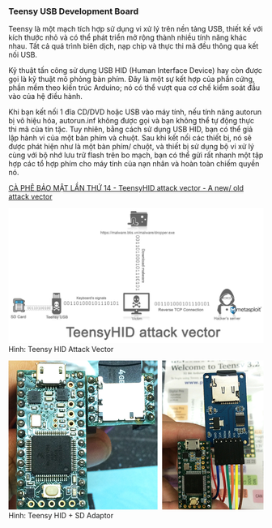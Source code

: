 ### Teensy USB Development Board
Teensy là một mạch tích hợp sử dụng vi xử lý trên nền tảng USB, thiết kế với kích thước nhỏ và có thể phát triển mở rộng thành nhiều tính năng khác nhau. Tất cả quá trình biên dịch, nạp chip và thực thi mã đều thông qua kết nối USB.

Kỹ thuật tấn công sử dụng USB HID (Human Interface Device) hay còn được gọi là kỹ thuật mô phỏng bàn phím. Đây là một sự kết hợp của phần cứng, phần mềm theo kiến trúc Arduino; nó có thể vượt qua cơ chế kiểm soát đầu vào của hệ điều hành.

Khi bạn kết nối 1 đĩa CD/DVD hoặc USB vào máy tính, nếu tính năng autorun bị vô hiệu hóa, autorun.inf không được gọi và bạn không thể tự động thực thi mã của tin tặc. Tuy nhiên, bằng cách sử dụng USB HID, bạn có thể giả lập hành vi của một bàn phím và chuột. Sau khi kết nối các thiết bị, nó sẽ được phát hiện như là một bàn phím/ chuột, và thiết bị sử dụng bộ vi xử lý cùng với bộ nhớ lưu trữ flash trên bo mạch, bạn có thể gửi rất nhanh một tập hợp các tổ hợp phím cho máy tính của nạn nhân và hoàn toàn chiếm quyền nó.

[CÀ PHÊ BẢO MẬT LẦN THỨ 14 - TeensyHID attack vector - A new/ old attack vector](http://www.btis.vn/truyen-thong/ca-phe-bao-mat-buoi-thu-14-teensyhid-attack-vector-new-old-attack-vector.html)

![Teensy HID Attack Vector](img/teensy_hid_attack_vector.jpg)
Hình: Teensy HID Attack Vector

![Teensy HID + SD Adaptor](img/teensy_sd_card_adaptor.jpg)
Hình: Teensy HID + SD Adaptor
